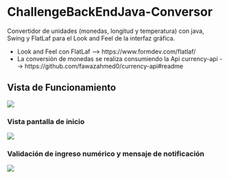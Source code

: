 # ChallengeBackEndJava-Conversor
Convertidor de unidades (monedas, longitud y temperatura) con java, Swing y FlatLaf para el Look and Feel de la interfaz gráfica.

<ul>
<li>Look and Feel con FlatLaf  --> https://www.formdev.com/flatlaf/</li>
<li>La conversión de monedas se realiza consumiendo la Api currency-api --> https://github.com/fawazahmed0/currency-api#readme </li>
</ul>
<h2>Vista de Funcionamiento</h2>
<img src="https://github.com/pittuk/ChallengeBackEndJava-Conversor/assets/31288202/584206a0-59c7-466e-a23a-a4b94e1b0edd">

<h3>Vista pantalla de inicio</h3>
<img src="https://github.com/pittuk/ChallengeBackEndJava-Conversor/assets/31288202/dd156698-44cb-47fb-a609-f7322f0c6041">


<h3>Validación de ingreso numérico y mensaje de notificación</h3>
<img src="https://github.com/pittuk/ChallengeBackEndJava-Conversor/assets/31288202/a8a773fc-5cf3-4729-9ad2-fa7a2264f747">



